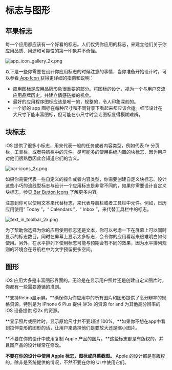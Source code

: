 # 标志与图形

## 苹果标志

每一个应用都应该有一个好看的标志。人们仅凭你应用的标志，来建立他们关于你应用品质、用途和可靠性的第一印象并不奇怪。

![app_icon_gallery_2x.png](/images/app_icon_gallery_2x.png)

以下是一些你需要在设计你应用标志的时候注意的事情，当你准备开始设计时，可以参看[ App Icon ](app-icon.md)获得更详细的指南和说明：

- 应用图标是应用品牌形象很重要的部分。将图标的设计，视为一个与用户交流应用品牌历史，并建立情感链接的机会。
- 最好的应用程序图标应该是唯一的，规整的，令人印象深刻的。
- 一个好的 app 图标在每种尺寸和不同背景下看起来都应该合适。细节设计在大尺寸下能丰富图标，但可能在小尺寸时会让图标显得模糊难辨。

## 块标志

iOS 提供了很多小标志，用来代表一般的任务或者内容类型，例如代表 fe 分页栏，工具栏，或者导航栏中的元件。尽可能多的使用系统内置的块标志，因为用户对他们很熟悉因此会知道它们的含义。

![bar-icons_2x.png](/images/bar-icons_2x.png)

如果你需要代表一些自定义的操作或者内容类型，你需要创建自定义块标志。设计这些小巧的流线型标志与设计一个应用标志是非常不同的，如果你需要设计自定义块标志，参见[ Bar Button Icons ](bar-button-icons.md)了解更多内容。

注意到你可以使用文本来代替标志，来代表导航栏或者工具栏中元件。例如，日历应用使用“ Today ”，“ Calendars ”，“ Inbox ”，来代替工具栏中的标志。

![text_in_toolbar_2x.png](/images/text_in_toolbar_2x.png)

为了帮助你选择为你的应用使用标志还是文本，你可以考虑一下在屏幕上可以同时显示的标志数目。同时在屏幕上显示太多标志，会令你的应用看起来很难明白如何使用。另外，在水平排列下使用标志可能与预期会有不同的效果，因为水平排列规则的环境会在导航栏中为文字预留更多空间。

## 图形

iOS 应用大多是丰富图形界面的。无论是在显示用户照片还是创建自定义图片时，你都有一些需要遵循的准则。

**支持Retina显示屏。**确保你为你应用中的所有图片和图形提供了高分辨率的规格资源。特别是为 iPhone 6 Plus 提供 @3x 的资源 for  and  为其他高分辨率的 iOS 设备提供 @2x 的资源。

**显示照片或图片时，显示原始尺寸并不要超过 100%。**如果你不想在app中看到拉伸变形的图形的话，让用户来选择他们是要放大还是缩小图片。

**不要在你的设计中使用复制  Apple 产品的图片。**这些标志都是有版权的，并且图产品的设计经常在修改。

**不要在你的设计中使用 Apple 标志，图标或屏幕截图。** Apple 的设计都是有版权的，除非是系统提供的情况，不然不要在你的 UI 中使用它们。










